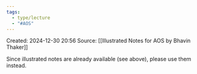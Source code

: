 ```yaml
---
tags:
  - type/lecture
  - "#AOS"
---
```

Created: 2024-12-30 20:56
Source: [[Illustrated Notes for AOS by Bhavin Thaker]]

Since illustrated notes are already available (see above), please use them instead.